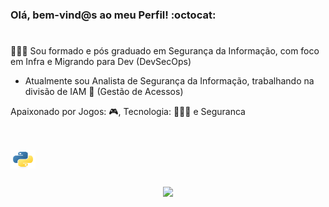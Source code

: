 ###  Olá, bem-vind@s ao meu Perfil! :octocat: 

#

🧑🏿‍💻 Sou formado e pós graduado em Segurança da Informação, com foco em Infra e Migrando para Dev (DevSecOps)

- Atualmente sou Analista de Segurança da Informação, trabalhando na divisão de IAM 🔑 (Gestão de Acessos)

Apaixonado por Jogos: 🎮, Tecnologia: 👨🏿‍💻 e Seguranca

##

<div style="display: inline_block"><br>
  <img align="center" alt="Python" height="30" width="40" src="https://raw.githubusercontent.com/devicons/devicon/master/icons/python/python-original.svg">

</div>

##

<div align="center">
  <a href="https://github.com/amaralariel">
  <img height="180em" src="https://github-readme-stats.vercel.app/api?username=amaralariel&show_icons=true&theme=merko&include_all_commits=true&count_private=true"/>
</div>
  


<!--
**amaralariel/amaralariel** is a ✨ _special_ ✨ repository because its `README.md` (this file) appears on your GitHub profile.

Here are some ideas to get you started:

- 🔭 I’m currently working on ...
- 🌱 I’m currently learning ...
- 👯 I’m looking to collaborate on ...
- 🤔 I’m looking for help with ...
- 💬 Ask me about ...
- 📫 How to reach me: ...
- 😄 Pronouns: ...
- ⚡ Fun fact: ...
-->

